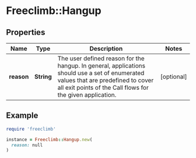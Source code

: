 # Freeclimb::Hangup

## Properties

| Name | Type | Description | Notes |
| ---- | ---- | ----------- | ----- |
| **reason** | **String** | The user defined reason for the hangup. In general, applications should use a set of enumerated values that are predefined to cover all exit points of the Call flows for the given application. | [optional] |

## Example

```ruby
require 'freeclimb'

instance = Freeclimb::Hangup.new(
  reason: null
)
```

